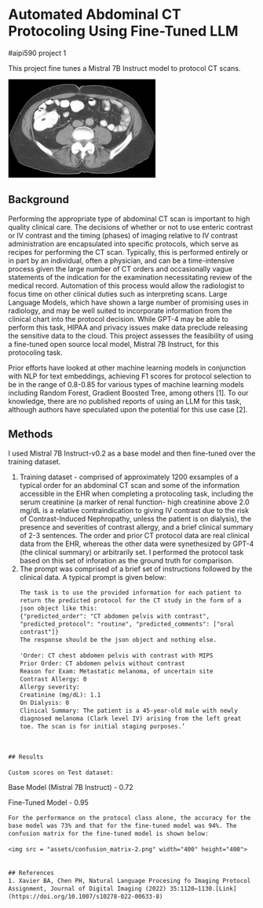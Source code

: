 # Automated Abdominal CT Protocoling Using Fine-Tuned LLM
#aipi590 project 1 

This project fine tunes a Mistral 7B Instruct model to protocol CT scans. 

<img src="assets/example_ct.jpg" width = "300" height = "200">

## Background
Performing the appropriate type of abdominal CT scan is important to high quality clinical care. The decisions of whether or not to use enteric contrast or IV contrast and the timing (phases) of imaging relative to IV contrast administration are encapsulated into specific protocols, which serve as recipes for performing the CT scan. Typically, this is performed entirely or in part by an individual, often a physician, and can be a time-intensive process given the large number of CT orders and occasionally vague statements of the indication for the examination necessitating review of the medical record. Automation of this process would allow the radiologist to focus time on other clinical duties such as interpreting scans. Large Language Models, which have shown a large number of promising uses in radiology, and may be well suited to incorporate information from the clinical chart into the protocol decision. While GPT-4 may be able to perform this task, HIPAA and privacy issues make data preclude releasing the sensitive data to the cloud. This project assesses the feasibility of using a fine-tuned open source local model, Mistral 7B Instruct, for this protocoling task.

Prior efforts have looked at other machine learning models in conjunction with NLP for text embeddings, achieving F1 scores for protocol selection to be in the range of 0.8-0.85 for various types of machine learning models including Random Forest, Gradient Boosted Tree, among others [1]. To our knowledge, there are no published reports of using an LLM for this task, although authors have speculated upon the potential for this use case [2]. 

## Methods
I used Mistral 7B Instruct-v0.2 as a base model and then fine-tuned over the training dataset. 
1. Training dataset - comprised of approximately 1200 exsamples of a typical order for an abdominal CT scan and some of the information accessible in the EHR when completing a protocoling task, including the serum creatinine (a marker of renal function- high creatinine above 2.0 mg/dL is a relative contraindication to giving IV contrast due to the risk of Contrast-Induced Nephropathy, unless the patient is on dialysis), the presence and severities of contrast allergy, and a brief clinical summary of 2-3 sentences. The order and prior CT protocol data are real clinical data from the EHR, whereas the other data were synethesized by GPT-4 (the clinical summary) or arbitrarily set. I performed the protocol task based on this set of inforation as the ground truth for comparison.
2. The prompt was comprised of a brief set of instructions followed by the clinical data. A typical prompt is given below:
   ```
   The task is to use the provided information for each patient to return the predicted protocol for the CT study in the form of a json object like this:
   {"predicted_order": "CT abdomen pelvis with contrast", "predicted_protocol": "routine", "predicted_comments": ["oral contrast"]}
   The response should be the json object and nothing else. 

   'Order: CT chest abdomen pelvis with contrast with MIPS
   Prior Order: CT abdomen pelvis without contrast
   Reason for Exam: Metastatic melanoma, of uncertain site
   Contrast Allergy: 0
   Allergy severity:
   Creatinine (mg/dL): 1.1
   On Dialysis: 0 
   Clinical Summary: The patient is a 45-year-old male with newly diagnosed melanoma (Clark level IV) arising from the left great toe. The scan is for initial staging purposes.’
```


## Results

Custom scores on Test dataset:
```
Base Model (Mistral 7B Instruct) - 0.72 

Fine-Tuned Model - 0.95
```
For the performance on the protocol class alone, the accuracy for the base model was 73% and that for the fine-tuned model was 94%. The confusion matrix for the fine-tuned model is shown below:

<img src = "assets/confusion_matrix-2.png" width="400" height="400">


## References
1. Xavier BA, Chen PH, Natural Language Procesing fo Imaging Protocol Assignment, Journal of Digital Imaging (2022) 35:1120–1130.[Link](https://doi.org/10.1007/s10278-022-00633-8)
